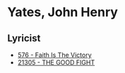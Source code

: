 # Yates, John Henry

## Lyricist

- [576 - Faith Is The Victory](/hymns/576.md)
- [21305 - THE GOOD FIGHT](/hymns/21305.md)

